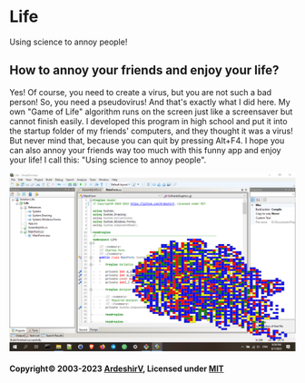 # Life
Using science to annoy people!

## How to annoy your friends and enjoy your life?
Yes! Of course, you need to create a virus, but you are not such a bad person! So, you need a pseudovirus! And that's exactly what I did here. My own "Game of Life" algorithm runs on the screen just like a screensaver but cannot finish easily. I developed this program in high school and put it into the startup folder of my friends' computers, and they thought it was a virus! But never mind that, because you can quit by pressing Alt+F4. I hope you can also annoy your friends way too much with this funny app and enjoy your life! I call this: "Using science to annoy people".

![Game of Life](https://raw.githubusercontent.com/ArdeshirV/Life/main/img/life.png)

#### Copyright© 2003-2023 [ArdeshirV](https://github.com/ArdeshirV), Licensed under [MIT](https://github.com/ArdeshirV/Life/blob/main/LICENSE)
